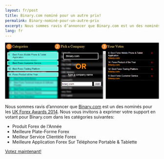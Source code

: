 ```yaml
---
layout: fr/post
title: Binary.com nominé pour un autre prix!
permalink: Binary-nominé-pour-un-autre-prix
excerpt: Nous sommes ravis d’annoncer que Binary.com est un des nominés pour les UK Forex Awards 2014. Nous vous invitons à exprimer votre support en votant pour Binary.com dans les catégories suivantes
lang: fr
---
```


![](post_images/7799451_orig.jpg)

Nous sommes ravis d’annoncer que [Binary.com](https://www.binary.com/?utm_medium=social&utm_campaign=blog&utm_source=binary&l=FR) est un des nominés pour les [UK Forex Awards 2014](http://info.binary.com/ukfxaward14). Nous vous invitons à exprimer votre support en votant pour Binary.com dans les catégories suivantes:

* Produit Forex de l'Année
* Meilleure Plate-Forme Forex
* Meilleur Service Clientèle Forex
* Meilleure Application Forex Sur Téléphone Portable & Tablette

[Votez maintenant!](http://info.binary.com/ukfxaward14)
